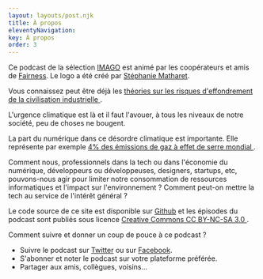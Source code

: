 ```yaml
---
layout: layouts/post.njk
title: À propos
eleventyNavigation:
key: À propos
order: 3
---
```


Ce podcast de la sélection <a href="https://www.imagotv.fr/">IMAGO</a>
est animé par les coopérateurs et amis de
<a href="http://fairness.coop/">Fairness</a>. Le logo a été créé par
<a href="https://www.behance.net/matharet">Stéphanie Matharet</a>.

Vous connaissez peut être déjà les
<a href="https://fr.wikipedia.org/wiki/Th%C3%A9ories_sur_les_risques_d%27effondrement_de_la_civilisation_industrielle">
théories sur les risques d'effondrement de la civilisation
industrielle
</a>.

L'urgence climatique est là et il faut l'avouer, à tous les niveaux de notre société, peu de choses ne bougent.


La part du numérique dans ce désordre climatique est importante. Elle
représente par exemple
<a href="https://theshiftproject.org/article/pour-une-sobriete-numerique-rapport-shift/">
4% des émissions de gaz à effet de serre mondial
</a>
.

Comment nous, professionnels dans la tech ou dans l'économie du
numérique, développeurs ou développeuses, designers, startups, etc,
pouvons-nous agir pour limiter notre consommation de ressources
informatiques et l'impact sur l'environnement ?
Comment peut-on mettre la tech au service de l'intérêt général ?

<p>
Le code source de ce site est disponible sur
<a href="https://github.com/supertanuki/techologieWeb">Github</a> et les
épisodes du podcast sont publiés sous licence
<a href="https://creativecommons.org/licenses/by-nc-sa/3.0/fr/">
Creative Commons CC BY-NC-SA 3.0
</a>
.
</p>

<div class="block">
<p>Comment suivre et donner un coup de pouce à ce podcast ?</p>
<ul>
<li>
Suivre le podcast sur
<a href="https://twitter.com/techologieAudio">Twitter</a> ou sur
<a href="https://www.facebook.com/techologieAudio">Facebook</a>.
</li>
<li>S'abonner et noter le podcast sur votre plateforme préférée.</li>
<li>Partager aux amis, collègues, voisins...</li>
</ul>
</div>
</div>